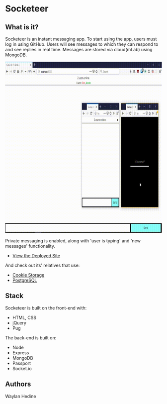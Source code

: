 # Socketeer

## What is it?

Socketeer is an instant messaging app. To start using the app, users must log in using GitHub.
Users will see messages to which they can respond to and see replies in real time. Messages are
stored via cloud(mLab) using MongoDB.

<img src="./vid/socket.gif" width="850" height="550">

Private messaging is enabled, along with 'user is typing' and 'new messages' functionality. 

* [View the Deployed Site](https://glaze-kitchen.glitch.me/)

And check out its' relatives that use:
* [Cookie Storage](https://wise-ticket.glitch.me/)
* [PostgreSQL](https://inexpensive-beast-1.glitch.me/)

## Stack
Socketeer is built on the front-end with:
* HTML, CSS
* jQuery
* Pug

The back-end is built on:
* Node
* Express
* MongoDB
* Passport
* Socket.io

## Authors
Waylan Hedine